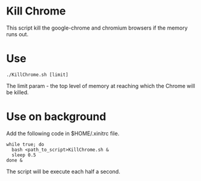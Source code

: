# Kill Chrome
This script kill the google-chrome and chromium browsers if the memory runs out.

# Use
```
./KillChrome.sh [limit]
```

The limit param - the top level of memory at reaching which the Chrome will be killed.

# Use on background
Add the following code in $HOME/.xinitrc file.
```
while true; do
  bash <path_to_script>KillChrome.sh &
  sleep 0.5
done &
```

The script will be execute each half a second.
